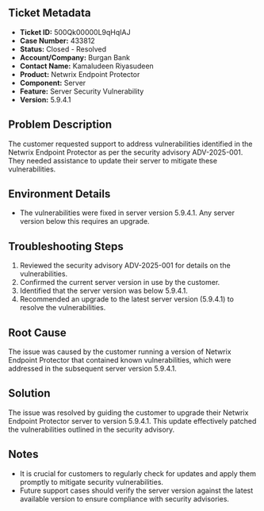 ## Ticket Metadata
- **Ticket ID:** 500Qk00000L9qHqIAJ
- **Case Number:** 433812
- **Status:** Closed - Resolved
- **Account/Company:** Burgan Bank
- **Contact Name:** Kamaludeen Riyasudeen
- **Product:** Netwrix Endpoint Protector
- **Component:** Server
- **Feature:** Server Security Vulnerability
- **Version:** 5.9.4.1

## Problem Description
The customer requested support to address vulnerabilities identified in the Netwrix Endpoint Protector as per the security advisory ADV-2025-001. They needed assistance to update their server to mitigate these vulnerabilities.

## Environment Details
- The vulnerabilities were fixed in server version 5.9.4.1. Any server version below this requires an upgrade.

## Troubleshooting Steps
1. Reviewed the security advisory ADV-2025-001 for details on the vulnerabilities.
2. Confirmed the current server version in use by the customer.
3. Identified that the server version was below 5.9.4.1.
4. Recommended an upgrade to the latest server version (5.9.4.1) to resolve the vulnerabilities.

## Root Cause
The issue was caused by the customer running a version of Netwrix Endpoint Protector that contained known vulnerabilities, which were addressed in the subsequent server version 5.9.4.1.

## Solution
The issue was resolved by guiding the customer to upgrade their Netwrix Endpoint Protector server to version 5.9.4.1. This update effectively patched the vulnerabilities outlined in the security advisory.

## Notes
- It is crucial for customers to regularly check for updates and apply them promptly to mitigate security vulnerabilities.
- Future support cases should verify the server version against the latest available version to ensure compliance with security advisories.